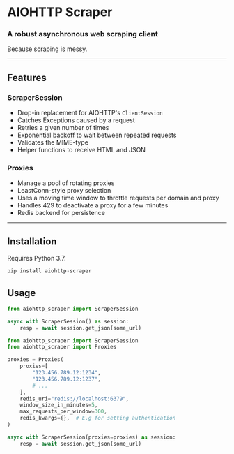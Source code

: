 # AIOHTTP Scraper
### A robust asynchronous web scraping client

Because scraping is messy.

---

## Features

### ScraperSession
- Drop-in replacement for AIOHTTP's `ClientSession`
- Catches Exceptions caused by a request
- Retries a given number of times
- Exponential backoff to wait between repeated requests
- Validates the MIME-type
- Helper functions to receive HTML and JSON

### Proxies
- Manage a pool of rotating proxies
- LeastConn-style proxy selection
- Uses a moving time window to throttle requests per domain and proxy
- Handles 429 to deactivate a proxy for a few minutes
- Redis backend for persistence

---

## Installation
Requires Python 3.7.
```bash
pip install aiohttp-scraper
```

## Usage
```python
from aiohttp_scraper import ScraperSession

async with ScraperSession() as session:
    resp = await session.get_json(some_url)
```

```python
from aiohttp_scraper import ScraperSession
from aiohttp_scraper import Proxies

proxies = Proxies(
    proxies=[
        "123.456.789.12:1234",
        "123.456.789.12:1237",
        # ...
    ],
    redis_uri="redis://localhost:6379",
    window_size_in_minutes=5,
    max_requests_per_window=300,
    redis_kwargs={},  # E.g for setting authentication
)

async with ScraperSession(proxies=proxies) as session:
    resp = await session.get_json(some_url)
```
